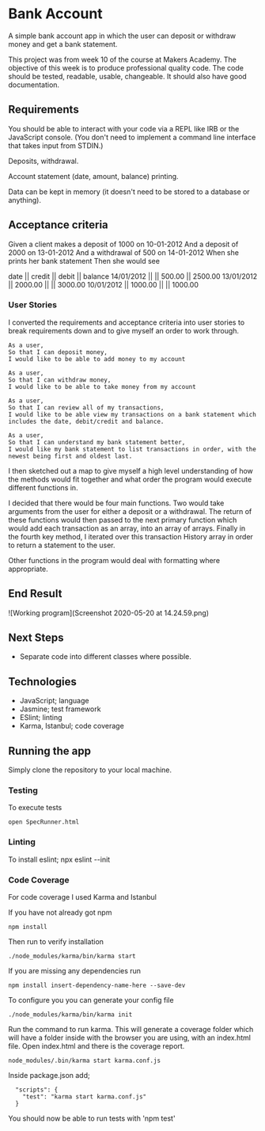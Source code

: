 # Bank Account

A simple bank account app in which the user can deposit or withdraw money and get a bank statement.

This project was from week 10 of the course at Makers Academy. The objective of this week is to produce professional quality code. The code should be tested, readable, usable, changeable. It should also have good documentation.

## Requirements
You should be able to interact with your code via a REPL like IRB or the JavaScript console. (You don't need to implement a command line interface that takes input from STDIN.)

Deposits, withdrawal.

Account statement (date, amount, balance) printing.

Data can be kept in memory (it doesn't need to be stored to a database or anything).

## Acceptance criteria
Given a client makes a deposit of 1000 on 10-01-2012
And a deposit of 2000 on 13-01-2012
And a withdrawal of 500 on 14-01-2012
When she prints her bank statement
Then she would see

date || credit || debit || balance
14/01/2012 || || 500.00 || 2500.00
13/01/2012 || 2000.00 || || 3000.00
10/01/2012 || 1000.00 || || 1000.00

### User Stories

I converted the requirements and acceptance criteria into user stories to break requirements down and to give myself an order to work through.

```
As a user,
So that I can deposit money,
I would like to be able to add money to my account

As a user,
So that I can withdraw money,
I would like to be able to take money from my account

As a user,
So that I can review all of my transactions,
I would like to be able view my transactions on a bank statement which includes the date, debit/credit and balance.

As a user,
So that I can understand my bank statement better,
I would like my bank statement to list transactions in order, with the newest being first and oldest last.

```
I then sketched out a map to give myself a high level understanding of how the methods would fit together and what order the program would execute different functions in.

I decided that there would be four main functions. Two would take arguments from the user for either a deposit or a withdrawal. The return of these functions would then passed to the next primary function which would add each transaction as an array, into an array of arrays. Finally in the fourth key method, I iterated over this transaction History array in order to return a statement to the user.

Other functions in the program would deal with formatting where appropriate.

## End Result
![Working program](Screenshot 2020-05-20 at 14.24.59.png)

## Next Steps
- Separate code into different classes where possible.

## Technologies
- JavaScript; language
- Jasmine; test framework
- ESlint; linting
- Karma, Istanbul; code coverage

## Running the app
Simply clone the repository to your local machine.

### Testing
To execute tests
```
open SpecRunner.html
```

### Linting
To install eslint;
 npx eslint --init

### Code Coverage
For code coverage I used Karma and Istanbul

If you have not already got npm
```
npm install
```
Then run to verify installation
```
./node_modules/karma/bin/karma start
```
If you are missing any dependencies run 
```
npm install insert-dependency-name-here --save-dev
```
To configure you you can generate your config file
```
./node_modules/karma/bin/karma init
```
Run the command to run karma. This will generate a coverage folder which will have a folder inside with the browser you are using, with an index.html file. Open index.html and there is the coverage report.
```
node_modules/.bin/karma start karma.conf.js
```
Inside package.json add;
```
  "scripts": {
    "test": "karma start karma.conf.js"
  }
```
You should now be able to run tests with 'npm test'



